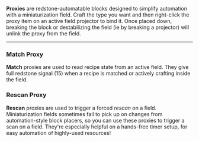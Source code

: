 **Proxies** are redstone-automatable blocks designed to simplify automation with a miniaturization field. Craft the type you want and then right-click the proxy item on an active field projector to bind it. Once placed down, breaking the block or destabilizing the field (ie by breaking a projector) will unlink the proxy from the field.

---

### Match Proxy
**Match** proxies are used to read recipe state from an active field. They give full redstone signal (15) when a recipe is matched or actively crafting inside the field.

### Rescan Proxy
**Rescan** proxies are used to trigger a forced *rescan* on a field. Miniaturization fields sometimes fail to pick up on changes from automation-style block placers, so you can use these proxies to trigger a scan on a field. They're especially helpful on a hands-free timer setup, for easy automation of highly-used resources!